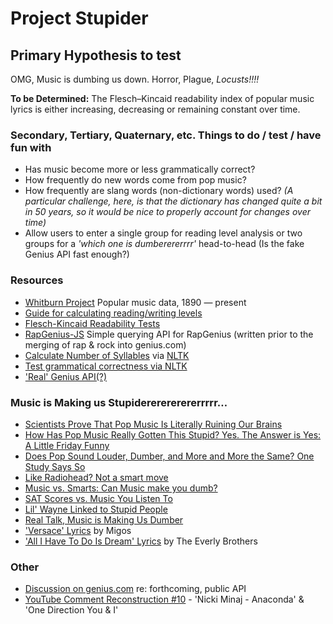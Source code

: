# Project Stupider

## Primary Hypothesis to test

OMG, Music is dumbing us down. Horror, Plague, _Locusts!!!!_

**To be Determined:** The Flesch–Kincaid readability index of popular music lyrics is either increasing, decreasing or remaining constant over time.

### Secondary, Tertiary, Quaternary, etc. Things to do / test / have fun with

* Has music become more or less grammatically correct?
* How frequently do new words come from pop music?
* How frequently are slang words (non-dictionary words) used? _(A particular challenge, here, is that the dictionary has changed quite a bit in 50 years, so it would be nice to properly account for changes over time)_
* Allow users to enter a single group for reading level analysis or two groups for a _'which one is dumberererrrr'_ head-to-head (Is the fake Genius API fast enough?)

### Resources

* [Whitburn Project](http://blog.wfmu.org/freeform/2008/06/the-whitburn-pr.html) Popular music data, 1890 — present
* [Guide for calculating reading/writing levels](http://www.tameri.com/teaching/levels.html)
* [Flesch-Kincaid Readability Tests](http://en.wikipedia.org/wiki/Flesch%E2%80%93Kincaid_readability_tests#Flesch.E2.80.93Kincaid_Grade_Level)
* [RapGenius-JS](https://github.com/kenshiro-o/RapGenius-JS) Simple querying API for RapGenius (written prior to the merging of rap & rock into genius.com)
* [Calculate Number of Syllables](http://stackoverflow.com/questions/405161/detecting-syllables-in-a-word/4103234#4103234) via [NLTK](http://www.nltk.org/)
* [Test grammatical correctness via NLTK](http://stackoverflow.com/questions/6115677/english-grammar-for-parsing-in-nltk/17935542#17935542)
* ['Real' Genius API(?)](http://api.genius.com/search?q=dead+kennedys)

### Music is Making us Stupidererererererrrrr…

* [Scientists Prove That Pop Music Is Literally Ruining Our Brains](http://mic.com/articles/98310/scientists-prove-that-pop-music-is-literally-ruining-our-brains)
* [How Has Pop Music Really Gotten This Stupid? Yes. The Answer is Yes: A Little Friday Funny](http://www.patheos.com/blogs/paperbacktheology/2014/05/how-has-pop-music-really-gotten-this-stupid-yes-the-answer-is-yes-a-little-friday-funny.html)
* [Does Pop Sound Louder, Dumber, and More and More the Same? One Study Says So](http://www.slate.com/blogs/browbeat/2012/07/27/pop_music_is_getting_louder_and_dumber_says_one_study_here_s_what_they_miss_.html)
* [Like Radiohead? Not a smart move](http://www.theguardian.com/music/musicblog/2009/mar/10/intelligence-music-tastes-radiohead-ramones)
* [Music vs. Smarts: Can Music make you dumb?](http://www.noisemademedoit.com/music-vs-intelligence/)
* [SAT Scores vs. Music You Listen To](https://thegrip.wordpress.com/2009/02/26/sat-scores-vs-music-you-listen-to/)
* [Lil' Wayne Linked to Stupid People](http://www.tmz.com/2009/02/27/lil-wayne-linked-to-stupid-people/)
* [Real Talk, Music is Making Us Dumber](http://newtalkcitymag.com/2013/08/08/real-talk-music-is-making-us-dumber/comment-page-1/)
 * ['Versace' Lyrics](http://genius.com/Migos-versace-original-version-lyrics) by Migos
 * ['All I Have To Do Is Dream' Lyrics](http://genius.com/The-everly-brothers-all-i-have-to-do-is-dream-lyrics) by The Everly Brothers

### Other

* [Discussion on genius.com](http://genius.com/discussions/145097-Genius-api) re: forthcoming, public API
* [YouTube Comment Reconstruction #10](https://www.youtube.com/watch?v=X7kz4uMXFlE) - 'Nicki Minaj - Anaconda' & 'One Direction You & I'
